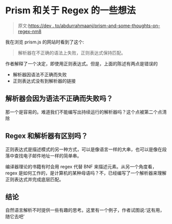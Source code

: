 # Prism 和关于 Regex 的一些想法

> 原文:[https://dev . to/abdurrahmaanj/prism-and-some-thoughts-on-regex-nm8](https://dev.to/abdurrahmaanj/prism-and-some-thoughts-on-regex-nm8)

我在浏览 prism.js 的网站时看到了这个:

> 解析器在不正确的语法上失败，正则表达式保持匹配。

作者解释了一个决定，即使用正则表达式。但是，上面的陈述有两点是错误的

*   解析器因语法不正确而失败
*   正则表达式没有到解析器的链接

## [](#do-parsers-fail-on-incorrect-syntax)解析器会因为语法不正确而失败吗？

那一个是容易的。难道我们不能编写出持续运行的解析器吗？这个点被第二个点清除

## Regex 和解析器有区别吗？

正则表达式是描述模式的另一种方式，可以是像语言一样的大串，也可以是像在段落中查找电子邮件地址一样的简单串。

编译器理论的书籍有时会用 regex 代替 BNF 来描述元素。从另一个角度看，regex 是如何工作的，是计算机的某种母语吗？不，已经编写了一个解析器来理解正则表达式并完成底层匹配。

## [](#conclusion)结论

自然语言解析不时提供一些有趣的思考。这里有一个例子，作者试图说:‘这有用，随它去吧’